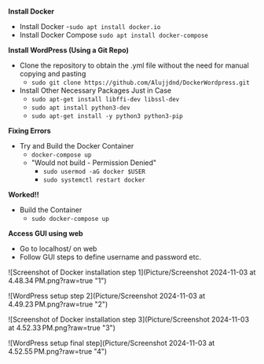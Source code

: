**Install Docker**
- Install Docker
	-`sudo apt install docker.io`
- Install Docker Compose
	`sudo apt install docker-compose`

**Install WordPress (Using a Git Repo)**
- Clone the repository to obtain the .yml file without the need for manual copying and pasting
	- `sudo git clone https://github.com/Alujjdnd/DockerWordpress.git`
- Install Other Necessary Packages Just in Case
	- `sudo apt-get install libffi-dev libssl-dev`
	- `sudo apt install python3-dev`
	- `sudo apt-get install -y python3 python3-pip`

**Fixing Errors**
- Try and Build the Docker Container
	- `docker-compose up`
	- "Would not build - Permission Denied"
		- `sudo usermod -aG docker $USER`
		- `sudo systemctl restart docker`

**Worked!!**
- Build the Container
	- `sudo docker-compose up`

**Access GUI using web**
- Go to localhost/ on web
- Follow GUI steps to define username and password etc.

![Screenshot of Docker installation step 1](Picture/Screenshot 2024-11-03 at 4.48.34 PM.png?raw=true "1")

![WordPress setup step 2](Picture/Screenshot 2024-11-03 at 4.49.23 PM.png?raw=true "2")

![Screenshot of Docker installation step 3](Picture/Screenshot 2024-11-03 at 4.52.33 PM.png?raw=true "3")

![WordPress setup final step](Picture/Screenshot 2024-11-03 at 4.52.55 PM.png?raw=true "4")